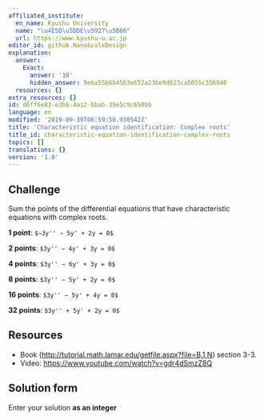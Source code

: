```yaml
---
affiliated_institute:
  en_name: Kyushu University
  name: "\u4E5D\u5DDE\u5927\u5B66"
  url: https://www.kyushu-u.ac.jp
editor_id: github.NanoScaleDesign
explanation:
  answer:
    Exact:
      answer: '18'
      hidden_answer: 9e6a55b6b4563e652a23be9d623ca5055c356940
  resources: {}
extra_resources: {}
id: d6ff6e83-e3b6-4a12-bbab-35e5c9c650bb
language: en
modified: '2019-09-30T06:59:50.930542Z'
title: 'Characteristic equation identification: Complex roots'
title_id: characteristic-equation-identification-complex-roots
topics: []
translations: {}
version: '1.0'
---
```


## Challenge

Sum the points of the differential equations that have characteristic equations with complex roots.

**1 point**: `$−3y'' − 5y' + 2y = 0$`

**2 points**: `$3y'' − 4y' + 3y = 0$`

**4 points**: `$3y'' − 6y' + 3y = 0$`

**8 points**: `$3y'' − 5y' + 2y = 0$`

**16 points**: `$3y'' − 5y' + 4y = 0$`

**32 points**: `$3y'' + 5y' + 2y = 0$`


## Resources

- Book (http://tutorial.math.lamar.edu/getfile.aspx?file=B,1,N) section 3-3.
- Video: https://www.youtube.com/watch?v=gdr4dSmzZ8Q

## Solution form
Enter your solution **as an integer**
